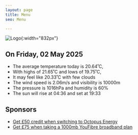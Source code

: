 ```yaml
---
layout: page
title: Menu
seo: Menu

---
```


![Logo](/images/logo.jpg){:width="832px"}

<!-- weather_marker starts -->
## On Friday, 02 May 2025

- The average temperature today is 20.64˚C,
- With highs of 21.65˚C and lows of 19.75˚C,
- It may feel like 20.33˚C with few clouds
- The wind speed is 2.06m/s and visibility is 10000m
- The pressure is 1016hPa and humidity is 60%
- The sun will rise at 04:36 and set at 19:33

<!-- weather_marker ends -->

## Sponsors

- [Get £50 credit when switching to Octopus Energy](https://bit.ly/3oD1nnS)
- [Get £75 when taking a 1000mb YouFibre broadband plan](https://aklam.io/91zWhU?)
